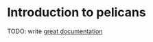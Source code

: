 # Introduction to pelicans

TODO: write [great documentation](http://jacobian.org/writing/what-to-write/)
